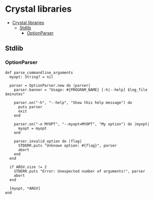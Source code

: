 # Crystal libraries

- [Crystal libraries](#crystal-libraries)
  - [Stdlib](#stdlib)
    - [OptionParser](#optionparser)

## Stdlib

### OptionParser

```cr
def parse_commandline_arguments
  myopt: String? = nil

  parser = OptionParser.new do |parser|
    parser.banner = "Usage: #{PROGRAM_NAME} [-h|--help] $log_file $minutes"

    parser.on("-h", "--help", "Show this help message") do
      puts parser
      exit
    end

    parser.on("-o MYOPT", "--myopt=MYOPT", "My option") do |myopt|
      myopt = myopt
    end

    parser.invalid_option do |flag|
      STDERR.puts "Unknown option: #{flag}", parser
      abort
    end
  end

  if ARGV.size != 2
    STDERR.puts "Error: Unexpected number of arguments!", parser
    abort
  end

  [myopt, *ARGV]
end
```
